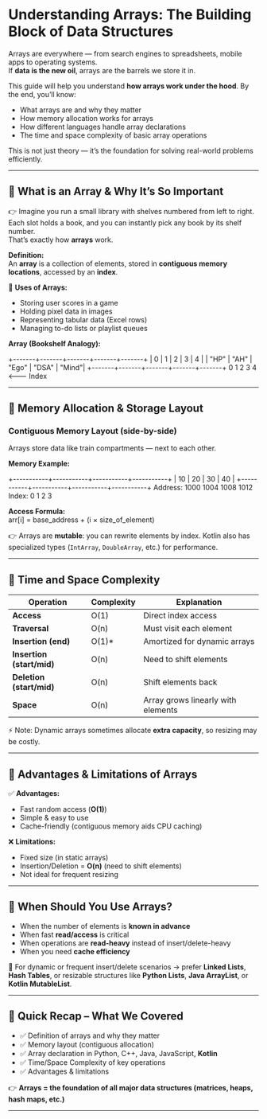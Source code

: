 # Understanding Arrays: The Building Block of Data Structures  

Arrays are everywhere — from search engines to spreadsheets, mobile apps to operating systems.  
If **data is the new oil**, arrays are the barrels we store it in.  

This guide will help you understand **how arrays work under the hood**. By the end, you’ll know:  
- What arrays are and why they matter  
- How memory allocation works for arrays  
- How different languages handle array declarations  
- The time and space complexity of basic array operations  

This is not just theory — it’s the foundation for solving real-world problems efficiently.  

---

## 📌  What is an Array & Why It’s So Important  

👉 Imagine you run a small library with shelves numbered from left to right. Each slot holds a book, and you can instantly pick any book by its shelf number.  
That’s exactly how **arrays** work.  

**Definition:**  
An **array** is a collection of elements, stored in **contiguous memory locations**, accessed by an **index**.  

📍 **Uses of Arrays:**  
- Storing user scores in a game  
- Holding pixel data in images  
- Representing tabular data (Excel rows)  
- Managing to-do lists or playlist queues  

**Array (Bookshelf Analogy):**

+-------+-------+-------+-------+-------+
| 0 | 1 | 2 | 3 | 4 |
| "HP" | "AH" | "Ego" | "DSA" | "Mind"|
+-------+-------+-------+-------+-------+
0 1 2 3 4 <--- Index


---

## 📌 Memory Allocation & Storage Layout  

### Contiguous Memory Layout (side-by-side)  
Arrays store data like train compartments — next to each other.  

**Memory Example:**

+-----------+-----------+-----------+-----------+
| 10 | 20 | 30 | 40 |
+-----------+-----------+-----------+-----------+
Address: 1000 1004 1008 1012
Index: 0 1 2 3


**Access Formula:**  
arr[i] = base_address + (i × size_of_element)


👉 Arrays are **mutable**: you can rewrite elements by index. Kotlin also has specialized types (`IntArray`, `DoubleArray`, etc.) for performance.  

---

## 📌 Time and Space Complexity  

| Operation   | Complexity | Explanation |
|-------------|------------|-------------|
| **Access**  | O(1)       | Direct index access |
| **Traversal** | O(n)     | Must visit each element |
| **Insertion (end)** | O(1)* | Amortized for dynamic arrays |
| **Insertion (start/mid)** | O(n) | Need to shift elements |
| **Deletion (start/mid)** | O(n) | Shift elements back |
| **Space**   | O(n)       | Array grows linearly with elements |

⚡ Note: Dynamic arrays sometimes allocate **extra capacity**, so resizing may be costly.  

---

## 📌 Advantages & Limitations of Arrays  

✅ **Advantages:**  
- Fast random access (**O(1)**)  
- Simple & easy to use  
- Cache-friendly (contiguous memory aids CPU caching)  

❌ **Limitations:**  
- Fixed size (in static arrays)  
- Insertion/Deletion = **O(n)** (need to shift elements)  
- Not ideal for frequent resizing  

---

## 📌 When Should You Use Arrays?  

- When the number of elements is **known in advance**  
- When fast **read/access** is critical  
- When operations are **read-heavy** instead of insert/delete-heavy  
- When you need **cache efficiency**  

📌 For dynamic or frequent insert/delete scenarios → prefer **Linked Lists**, **Hash Tables**, or resizable structures like **Python Lists**, **Java ArrayList**, or **Kotlin MutableList**.  

---

## 🎯 Quick Recap – What We Covered  

- ✅ Definition of arrays and why they matter  
- ✅ Memory layout (contiguous allocation)  
- ✅ Array declaration in Python, C++, Java, JavaScript, **Kotlin**  
- ✅ Time/Space Complexity of key operations  
- ✅ Advantages & limitations  

👉 **Arrays = the foundation of all major data structures (matrices, heaps, hash maps, etc.)**  

---


